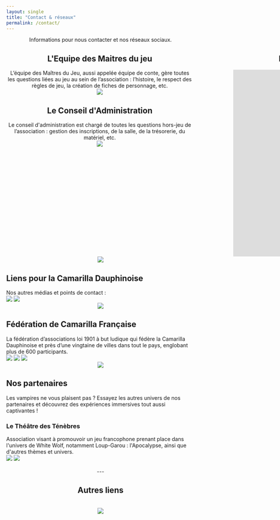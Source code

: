 ```yaml
---
layout: single
title: "Contact & réseaux"
permalink: /contact/
---
```


<div style="text-align: center;">
Informations pour nous contacter et nos réseaux sociaux.
<div style="display: grid; grid-template-columns: 1fr 1fr; gap: 2rem;">
 <div style="min-width:500px;max-width:500px; ">
 <h2> L'Equipe des Maitres du jeu</h2>
L’équipe des Maîtres du Jeu, aussi appelée équipe de conte, gère toutes les questions liées au jeu au sein de l’association : l’histoire, le respect des règles de jeu, la création de fiches de personnage, etc.<br/>
<a href="mailto:conte.grenoble@gmail.com"><img src="https://img.shields.io/badge/Email-conte.grenoble@gmail.com-blue?style=for-the-badge&logo=gmail&logoColor=white"></a>

 <h2> Le Conseil d'Administration</h2>
Le conseil d'administration est chargé de toutes les questions hors-jeu de l’association : gestion des inscriptions, de la salle, de la trésorerie, du matériel, etc.<br/>
<a href="mailto:ca.gratianopolis@gmail.com"><img src="https://img.shields.io/badge/Email-ca.gratianopolis@gmail.com-blue?style=for-the-badge&logo=gmail&logoColor=white"></a>

</div>
 <div style="min-width:500px;max-width:500px; ">
    <h2>Le discord</h2>
<iframe src="https://discord.com/widget?id=626455168116064297&theme=dark" width="350" height="500" allowtransparency="true" frameborder="0" sandbox="allow-popups allow-popups-to-escape-sandbox allow-same-origin allow-scripts"></iframe>
  </div>
</div>

<div style="text-align: center;">
  <img src="{{ site.baseurl }}/assets/separator.svg"  style="" >
</div>
<div style="text-align: left;">
  <h2>Liens pour la Camarilla Dauphinoise</h2>
  Nos autres médias et points de contact :<br/>
  <a href="https://facebook.com/camarilla.dauphinoise"><img src="https://img.shields.io/badge/Facebook-Suivre-1877F2?style=for-the-badge&logo=facebook&logoColor=white"></a>
  <a href="https://discord.gg/wTGMEGVcWk"><img src="https://img.shields.io/badge/Discord%20-Rejoindre%20le%20discord-5865F2?style=for-the-badge&logo=discord&logoColor=white"></a>
</div>
<div style="text-align: center;">
  <img src="{{ site.baseurl }}/assets/separator.svg"  style="" >
</div>
<div style="text-align: left;">
 <h2>Fédération de Camarilla Française</h2>
  La fédération d’associations loi 1901 à but ludique qui fédère la Camarilla Dauphinoise et près d’une vingtaine de villes dans tout le pays, englobant plus de 600 participants.<br/>
  <a href="https://camarilla-fr.com/"><img src="https://img.shields.io/badge/Site-Voir-red?style=for-the-badge&logo=internetarchive&logoColor=white"></a>
  <a href="http://www.camarilla-fr.com/forum/index.php"><img src="https://img.shields.io/badge/Forum-Communauté-orange?style=for-the-badge&logo=phpbb&logoColor=white"></a>
  <a href="https://facebook.com/Federation.Camarilla.France"><img src="https://img.shields.io/badge/Facebook-Suivre-1877F2?style=for-the-badge&logo=facebook&logoColor=white"></a>
</div>
  <div style="text-align: center;">
  <img src="{{ site.baseurl }}/assets/separator.svg"  style="" >
</div>
<div style="text-align: left;">
  <h2>Nos partenaires</h2>
  <p>Les vampires ne vous plaisent pas ? Essayez les autres univers de nos partenaires et découvrez des expériences immersives tout aussi captivantes !</p>

  <h3>Le Théâtre des Ténèbres</h3>
  Association visant à promouvoir un jeu francophone prenant place dans l'univers de White Wolf, notamment Loup-Garou : l'Apocalypse, ainsi que d'autres thèmes et univers.<br/>
<a href="https://www.theatredestenebres.com/"><img src="https://img.shields.io/badge/Site-Voir-red?style=for-the-badge&logo=internetarchive&logoColor=white"></a>
<a href="https://www.facebook.com/TheatredesTenebres"><img src="https://img.shields.io/badge/Facebook-Suivre-1877F2?style=for-the-badge&logo=facebook&logoColor=white"></a>
<!-- <div style="text-align: center;">
  <img src="{{ site.baseurl }}/assets/separator.svg"  style="" >
</div> -->
</div><br/>
---
  <div style="text-align: center;">
 <h2>Autres liens</h2><br/>
  <a href="https://fr.wikipedia.org/wiki/Vampire:_La_Mascarade"><img src="https://img.shields.io/badge/Wiki-Vampire-red?style=for-the-badge&logo=wikipedia&logoColor=white"></a>
</div>
 
    

</div>







